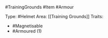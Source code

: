 #TrainingGrounds #Item #Armour 

Type: #Helmet
Area: [[Training Grounds]]
Traits:
- #Magnetisable
- #Armoured (1)